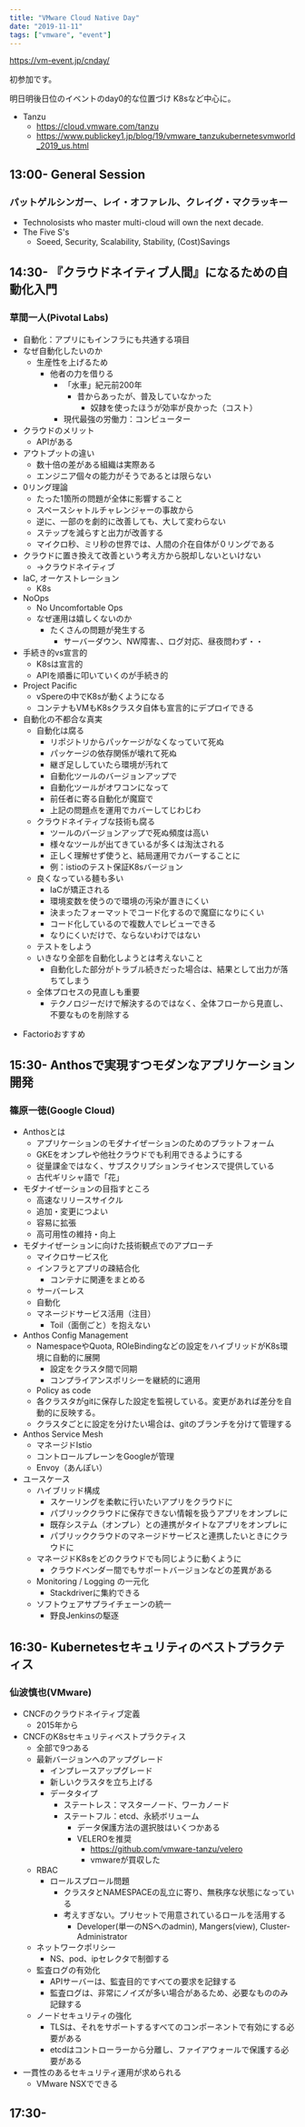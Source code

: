 ```yaml
---
title: "VMware Cloud Native Day"
date: "2019-11-11"
tags: ["vmware", "event"]
---
```


https://vm-event.jp/cnday/

初参加です。

明日明後日位のイベントのday0的な位置づけ
K8sなど中心に。

* Tanzu
  - https://cloud.vmware.com/tanzu
  - https://www.publickey1.jp/blog/19/vmware_tanzukubernetesvmworld_2019_us.html

## 13:00- General Session
### パットゲルシンガー、レイ・オファレル、クレイグ・マクラッキー
* Technolosists who master multi-cloud will own the next decade.
* The Five S's
  - Soeed, Security, Scalability, Stability, (Cost)Savings

## 14:30- 『クラウドネイティブ人間』になるための自動化入門
### 草間一人(Pivotal Labs)
* 自動化：アプリにもインフラにも共通する項目
* なぜ自動化したいのか
  - 生産性を上げるため
    - 他者の力を借りる
      - 「水車」紀元前200年
        - 昔からあったが、普及していなかった
          - 奴隷を使ったほうが効率が良かった（コスト）
      - 現代最強の労働力：コンピューター
* クラウドのメリット
  - APIがある
* アウトプットの違い
  - 数十倍の差がある組織は実際ある
  - エンジニア個々の能力がそうであるとは限らない
* 0リング理論
  - たった1箇所の問題が全体に影響すること
  - スペースシャトルチャレンジャーの事故から
  - 逆に、一部のを劇的に改善しても、大して変わらない
  - ステップを減らすと出力が改善する
  - マイクロ秒、ミリ秒の世界では、人間の介在自体が０リングである
* クラウドに置き換えて改善という考え方から脱却しないといけない
  - →クラウドネイティブ
* IaC, オーケストレーション
  - K8s
* NoOps
  - No Uncomfortable Ops
  - なぜ運用は嬉しくないのか
    - たくさんの問題が発生する
      - サーバーダウン、NW障害、、ログ対応、昼夜問わず・・
* 手続き的vs宣言的
  - K8sは宣言的
  - APIを順番に叩いていくのが手続き的
* Project Pacific
  - vSpereの中でK8sが動くようになる
  - コンテナもVMもK8sクラスタ自体も宣言的にデプロイできる
* 自動化の不都合な真実
  - 自動化は腐る
    - リポジトリからパッケージがなくなっていて死ぬ
    - パッケージの依存関係が壊れて死ぬ
    - 継ぎ足ししていたら環境が汚れて
    - 自動化ツールのバージョンアップで
    - 自動化ツールがオワコンになって
    - 前任者に寄る自動化が魔窟で
    - 上記の問題点を運用でカバーしてじわじわ
  - クラウドネイティブな技術も腐る
    - ツールのバージョンアップで死ぬ頻度は高い
    - 様々なツールが出てきているが多くは淘汰される
    - 正しく理解せず使うと、結局運用でカバーすることに
    - 例：istioのテスト保証K8sバージョン
  - 良くなっている麺も多い
    - IaCが矯正される
    - 環境変数を使うので環境の汚染が置きにくい
    - 決まったフォーマットでコード化するので魔窟になりにくい
    - コード化しているので複数人でレビューできる
    - なりにくいだけで、ならないわけではない
  - テストをしよう
  - いきなり全部を自動化しようとは考えないこと
    - 自動化した部分がトラブル続きだった場合は、結果として出力が落ちてしまう
  - 全体プロセスの見直しも重要
    - テクノロジーだけで解決するのではなく、全体フローから見直し、不要なものを削除する
- Factorioおすすめ

## 15:30- Anthosで実現すつモダンなアプリケーション開発
### 篠原一徳(Google Cloud)
* Anthosとは
  - アプリケーションのモダナイぜーションのためのプラットフォーム
  - GKEをオンプレや他社クラウドでも利用できるようにする
  - 従量課金ではなく、サブスクリプションライセンスで提供している
  - 古代ギリシャ語で「花」
* モダナイぜーションの目指すところ
  - 高速なリリースサイクル
  - 追加・変更につよい
  - 容易に拡張
  - 高可用性の維持・向上
* モダナイぜーションに向けた技術観点でのアプローチ
  - マイクロサービス化
  - インフラとアプリの疎結合化
    - コンテナに関連をまとめる
  - サーバーレス
  - 自動化
  - マネージドサービス活用（注目）
    - Toil（面倒ごと）を抱えない
* Anthos Config Management
  - NamespaceやQuota, ROleBindingなどの設定をハイブリッドがK8s環境に自動的に展開
    - 設定をクラスタ間で同期
    - コンプライアンスポリシーを継続的に適用
  - Policy as code
  - 各クラスタがgitに保存した設定を監視している。変更があれば差分を自動的に反映する。
  - クラスタごとに設定を分けたい場合は、gitのブランチを分けて管理する
* Anthos Service Mesh
  - マネージドIstio
  - コントロールプレーンをGoogleが管理
  - Envoy（あんぼい）
* ユースケース
  - ハイブリッド構成
    - スケーリングを柔軟に行いたいアプリをクラウドに
    - パブリッククラウドに保存できない情報を扱うアプリをオンプレに
    - 既存システム（オンプレ）との連携がタイトなアプリをオンプレに
    - パブリッククラウドのマネージドサービスと連携したいときにクラウドに
  - マネージドK8sをどのクラウドでも同じように動くように
    - クラウドベンダー間でもサポートバージョンなどの差異がある
  - Monitoring / Logging の一元化
    - Stackdriverに集約できる
  - ソフトウェアサプライチェーンの統一
    - 野良Jenkinsの駆逐

## 16:30- Kubernetesセキュリティのベストプラクティス
### 仙波慎也(VMware)
* CNCFのクラウドネイティブ定義
  - 2015年から
* CNCFのK8sセキュリティベストプラクティス
  - 全部で9つある
  - 最新バージョンへのアップグレード
    - インプレースアップグレード
    - 新しいクラスタを立ち上げる
    - データタイプ
      - ステートレス：マスターノード、ワーカノード
      - ステートフル：etcd、永続ボリューム
        - データ保護方法の選択肢はいくつかある
        - VELEROを推奨
          - https://github.com/vmware-tanzu/velero
          - vmwareが買収した
  - RBAC
    - ロールスプロール問題
      - クラスタとNAMESPACEの乱立に寄り、無秩序な状態になっている
      - 考えすぎない。プリセットで用意されているロールを活用する
        - Developer(単一のNSへのadmin), Mangers(view), Cluster-Administrator
  - ネットワークポリシー
    - NS、pod、ipセレクタで制御する
  - 監査ログの有効化
    - APIサーバーは、監査目的ですべての要求を記録する
    - 監査ログは、非常にノイズが多い場合があるため、必要なもののみ記録する
  - ノードセキュリティの強化
    - TLSは、それをサポートするすべてのコンポーネントで有効にする必要がある
    - etcdはコントローラーから分離し、ファイアウォールで保護する必要がある
* 一貫性のあるセキュリティ運用が求められる
  - VMware NSXでできる

## 17:30- 
